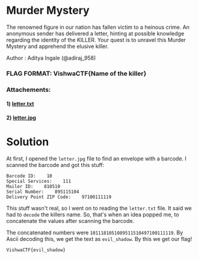 Murder Mystery
=

The renowned figure in our nation has fallen victim to a heinous crime. An anonymous sender has delivered a letter, hinting at possible knowledge regarding the identity of the KILLER. Your quest is to unravel this Murder Mystery and apprehend the elusive killer.

Author : Aditya Ingale (@adiraj_958)

### FLAG FORMAT: VishwaCTF{Name of the killer}
### Attachements:
#### 1) [letter.txt](letter.txt)
#### 2) [letter.jpg](letter.jpg)

Solution
=

At first, I opened the `letter.jpg` file to find an envelope with a barcode. I scanned the barcode and got this stuff:

```
Barcode ID:    10
Special Services:    111
Mailer ID:    810510
Serial Number:    895115104
Delivery Point ZIP Code:    97100111119
```

This stuff wasn't real, so I went on to reading the `letter.txt` file. It said we had to `decode` the killers name. So, that's when an idea popped me, to concatenate the values after scanning the barcode.

The concatenated numbers were `1011181051089511510497100111119`. By Ascii decoding this, we get the text as `evil_shadow`. By this we get our flag!

`VishwaCTF{evil_shadow}`
